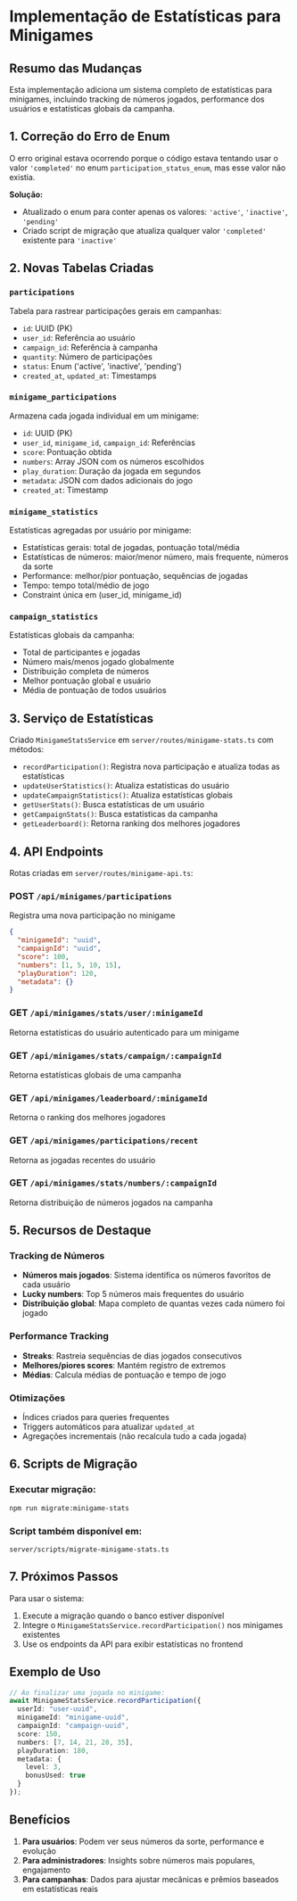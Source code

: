 # Implementação de Estatísticas para Minigames

## Resumo das Mudanças

Esta implementação adiciona um sistema completo de estatísticas para minigames, incluindo tracking de números jogados, performance dos usuários e estatísticas globais da campanha.

## 1. Correção do Erro de Enum

O erro original estava ocorrendo porque o código estava tentando usar o valor `'completed'` no enum `participation_status_enum`, mas esse valor não existia. 

**Solução:** 
- Atualizado o enum para conter apenas os valores: `'active'`, `'inactive'`, `'pending'`
- Criado script de migração que atualiza qualquer valor `'completed'` existente para `'inactive'`

## 2. Novas Tabelas Criadas

### `participations`
Tabela para rastrear participações gerais em campanhas:
- `id`: UUID (PK)
- `user_id`: Referência ao usuário
- `campaign_id`: Referência à campanha
- `quantity`: Número de participações
- `status`: Enum ('active', 'inactive', 'pending')
- `created_at`, `updated_at`: Timestamps

### `minigame_participations`
Armazena cada jogada individual em um minigame:
- `id`: UUID (PK)
- `user_id`, `minigame_id`, `campaign_id`: Referências
- `score`: Pontuação obtida
- `numbers`: Array JSON com os números escolhidos
- `play_duration`: Duração da jogada em segundos
- `metadata`: JSON com dados adicionais do jogo
- `created_at`: Timestamp

### `minigame_statistics`
Estatísticas agregadas por usuário por minigame:
- Estatísticas gerais: total de jogadas, pontuação total/média
- Estatísticas de números: maior/menor número, mais frequente, números da sorte
- Performance: melhor/pior pontuação, sequências de jogadas
- Tempo: tempo total/médio de jogo
- Constraint única em (user_id, minigame_id)

### `campaign_statistics`
Estatísticas globais da campanha:
- Total de participantes e jogadas
- Número mais/menos jogado globalmente
- Distribuição completa de números
- Melhor pontuação global e usuário
- Média de pontuação de todos usuários

## 3. Serviço de Estatísticas

Criado `MinigameStatsService` em `server/routes/minigame-stats.ts` com métodos:

- `recordParticipation()`: Registra nova participação e atualiza todas as estatísticas
- `updateUserStatistics()`: Atualiza estatísticas do usuário
- `updateCampaignStatistics()`: Atualiza estatísticas globais
- `getUserStats()`: Busca estatísticas de um usuário
- `getCampaignStats()`: Busca estatísticas da campanha
- `getLeaderboard()`: Retorna ranking dos melhores jogadores

## 4. API Endpoints

Rotas criadas em `server/routes/minigame-api.ts`:

### POST `/api/minigames/participations`
Registra uma nova participação no minigame
```json
{
  "minigameId": "uuid",
  "campaignId": "uuid", 
  "score": 100,
  "numbers": [1, 5, 10, 15],
  "playDuration": 120,
  "metadata": {}
}
```

### GET `/api/minigames/stats/user/:minigameId`
Retorna estatísticas do usuário autenticado para um minigame

### GET `/api/minigames/stats/campaign/:campaignId`
Retorna estatísticas globais de uma campanha

### GET `/api/minigames/leaderboard/:minigameId`
Retorna o ranking dos melhores jogadores

### GET `/api/minigames/participations/recent`
Retorna as jogadas recentes do usuário

### GET `/api/minigames/stats/numbers/:campaignId`
Retorna distribuição de números jogados na campanha

## 5. Recursos de Destaque

### Tracking de Números
- **Números mais jogados**: Sistema identifica os números favoritos de cada usuário
- **Lucky numbers**: Top 5 números mais frequentes do usuário
- **Distribuição global**: Mapa completo de quantas vezes cada número foi jogado

### Performance Tracking
- **Streaks**: Rastreia sequências de dias jogados consecutivos
- **Melhores/piores scores**: Mantém registro de extremos
- **Médias**: Calcula médias de pontuação e tempo de jogo

### Otimizações
- Índices criados para queries frequentes
- Triggers automáticos para atualizar `updated_at`
- Agregações incrementais (não recalcula tudo a cada jogada)

## 6. Scripts de Migração

### Executar migração:
```bash
npm run migrate:minigame-stats
```

### Script também disponível em:
`server/scripts/migrate-minigame-stats.ts`

## 7. Próximos Passos

Para usar o sistema:

1. Execute a migração quando o banco estiver disponível
2. Integre o `MinigameStatsService.recordParticipation()` nos minigames existentes
3. Use os endpoints da API para exibir estatísticas no frontend

## Exemplo de Uso

```typescript
// Ao finalizar uma jogada no minigame:
await MinigameStatsService.recordParticipation({
  userId: "user-uuid",
  minigameId: "minigame-uuid",
  campaignId: "campaign-uuid",
  score: 150,
  numbers: [7, 14, 21, 28, 35],
  playDuration: 180,
  metadata: {
    level: 3,
    bonusUsed: true
  }
});
```

## Benefícios

1. **Para usuários**: Podem ver seus números da sorte, performance e evolução
2. **Para administradores**: Insights sobre números mais populares, engajamento
3. **Para campanhas**: Dados para ajustar mecânicas e prêmios baseados em estatísticas reais